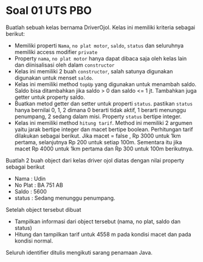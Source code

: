 # Soal 01 UTS  PBO

Buatlah sebuah kelas bernama DriverOjol. Kelas ini memiliki kriteria sebagai berikut:

* Memiliki properti `Nama`, `no plat motor`, `saldo`, `status` dan seluruhnya memiliki access modifier `private`
* Property `nama`, `no plat motor` hanya dapat dibaca saja oleh kelas lain dan diinisalisasi oleh dalam `constructor`
* Kelas ini memiliki 2 buah `constructor`, salah satunya digunakan digunakan untuk menset `saldo`. 
* Kelas ini memiliki method `topUp` yang digunakan untuk menambah saldo. Saldo bisa ditambahkan jika saldo > 0 dan saldo <= 1 jt. Tambahkan juga getter untuk property saldo.
* Buatkan metod getter dan setter untuk properti `status`. pastikan `status` hanya bernilai 0, 1, 2 dimana 0 berarti tidak aktif, 1 berarti menunggu penumpang, 2 sedang dalam misi. Property `status` bertipe integer.
* Kelas ini memiliki method `hitung tarif`. Method ini memiliki 2 argumen yaitu jarak bertipe integer dan macet bertipe boolean. Perhitungan tarif dilakukan sebagai berikut. Jika macet = false , Rp 3000 untuk 1km pertama, selanjutnya Rp 200 untuk setiap 100m. Sementara itu jika macet Rp 4000 untuk 1km pertama dan Rp 300 untuk 100m berikutnya.

Buatlah 2 buah object dari kelas driver ojol diatas dengan nilai property sebagai berikut

* Nama : Udin
* No Plat : BA 751 AB
* Saldo : 5600
* status : Sedang menunggu penumpang.

Setelah object tersebut dibuat
* Tampilkan informasi dari object tersebut (nama, no plat, saldo dan status)
* Hitung dan tampilkan tarif untuk 4558 m pada kondisi macet dan pada kondisi normal.

Seluruh identifier ditulis mengikuti sarang penamaan Java.
